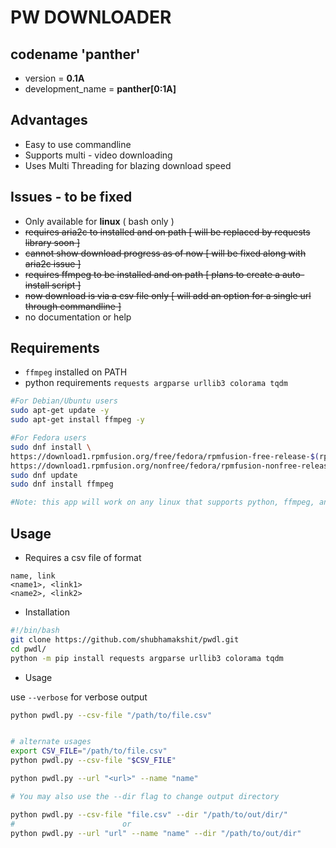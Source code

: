 # PW DOWNLOADER

## codename 'panther'
- version = **0.1A**
- development_name = **panther[0:1A]**

## Advantages
- Easy to use commandline
- Supports multi - video downloading
- Uses Multi Threading for blazing download speed

## Issues - to be fixed
- Only available for **linux** ( bash only )
- ~~requires aria2c to installed and on path [ will be replaced by requests library soon ]~~
- ~~cannot show download progress as of now [ will be fixed along with aria2c issue ]~~
- ~~requires ffmpeg to be installed and on path [ plans to create a auto-install script ]~~
- ~~now download is via a csv file only [ will add an option for a single url through commandline ]~~
- no documentation or help

## Requirements
- `ffmpeg` installed on PATH
- python requirements `requests argparse urllib3 colorama tqdm`

```bash
#For Debian/Ubuntu users
sudo apt-get update -y
sudo apt-get install ffmpeg -y

#For Fedora users
sudo dnf install \
https://download1.rpmfusion.org/free/fedora/rpmfusion-free-release-$(rpm -E %fedora).noarch.rpm \
https://download1.rpmfusion.org/nonfree/fedora/rpmfusion-nonfree-release-$(rpm -E %fedora).noarch.rpm
sudo dnf update
sudo dnf install ffmpeg

#Note: this app will work on any linux that supports python, ffmpeg, and python-requirements
```



## Usage 

- Requires a csv file of format
```csv
name, link
<name1>, <link1>
<name2>, <link2>
```
- Installation
```bash
#!/bin/bash 
git clone https://github.com/shubhamakshit/pwdl.git
cd pwdl/
python -m pip install requests argparse urllib3 colorama tqdm
```
- Usage

use `--verbose` for verbose output

```bash
python pwdl.py --csv-file "/path/to/file.csv"
```

```bash

# alternate usages 
export CSV_FILE="/path/to/file.csv"
python pwdl.py --csv-file "$CSV_FILE"

python pwdl.py --url "<url>" --name "name"

# You may also use the --dir flag to change output directory

python pwdl.py --csv-file "file.csv" --dir "/path/to/out/dir/"
#                        or
python pwdl.py --url "url" --name "name" --dir "/path/to/out/dir"
```
